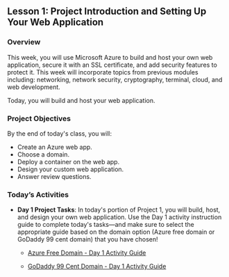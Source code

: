 ## Lesson 1: Project Introduction and Setting Up Your Web Application 
 
### Overview

This week, you will use Microsoft Azure to build and host your own web application, secure it with an SSL certificate, and add security features to protect it. This week will incorporate topics from previous modules including: networking, network security, cryptography, terminal, cloud, and web development.

Today, you will build and host your web application.

### Project Objectives
 
By the end of today's class, you will:
 
* Create an Azure web app.
* Choose a domain.
* Deploy a container on the web app.
* Design your custom web application.
* Answer review questions.

### Today’s Activities

* **Day 1 Project Tasks**: In today's portion of Project 1, you will build, host, and design your own web application. Use the Day 1 activity instruction guide to complete today's tasks&mdash;and make sure to select the appropriate guide based on the domain option (Azure free domain or GoDaddy 99 cent domain) that you have chosen!

    * [Azure Free Domain - Day 1 Activity Guide](https://docs.google.com/document/d/1NTiTeEeCRCIrI99Vp9XoeEsjEvVedNx4Qb1wK1yK2nM/edit?usp=sharing)

    * [GoDaddy 99 Cent Domain - Day 1 Activity Guide](https://docs.google.com/document/d/1C1Kv1aqOVh5zMikkJKwn_ooxqWQePpb_JlNDPa0d-H8/edit?usp=sharing)
